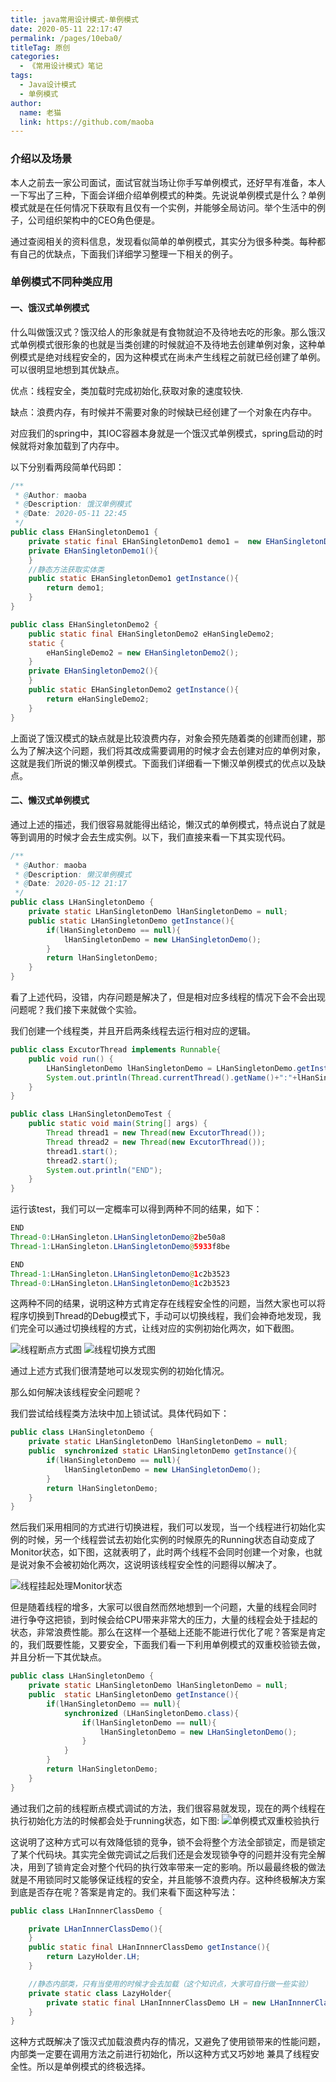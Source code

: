 ```yaml
---
title: java常用设计模式-单例模式
date: 2020-05-11 22:17:47
permalink: /pages/10eba0/
titleTag: 原创
categories: 
  - 《常用设计模式》笔记
tags: 
  - Java设计模式
  - 单例模式
author: 
  name: 老猫
  link: https://github.com/maoba
---
```


### 介绍以及场景

本人之前去一家公司面试，面试官就当场让你手写单例模式，还好早有准备，本人一下写出了三种，下面会详细介绍单例模式的种类。先说说单例模式是什么？单例模式就是在任何情况下获取有且仅有一个实例，并能够全局访问。举个生活中的例子，公司组织架构中的CEO角色便是。

通过查阅相关的资料信息，发现看似简单的单例模式，其实分为很多种类。每种都有自己的优缺点，下面我们详细学习整理一下相关的例子。
<!-- more -->
### 单例模式不同种类应用

#### 一、饿汉式单例模式

什么叫做饿汉式？饿汉给人的形象就是有食物就迫不及待地去吃的形象。那么饿汉式单例模式很形象的也就是当类创建的时候就迫不及待地去创建单例对象，这种单例模式是绝对线程安全的，因为这种模式在尚未产生线程之前就已经创建了单例。可以很明显地想到其优缺点。

优点：线程安全，类加载时完成初始化,获取对象的速度较快.

缺点：浪费内存，有时候并不需要对象的时候缺已经创建了一个对象在内存中。

对应我们的spring中，其IOC容器本身就是一个饿汉式单例模式，spring启动的时候就将对象加载到了内存中。

以下分别看两段简单代码即：

```java
/**
 * @Author: maoba
 * @Description: 饿汉单例模式
 * @Date: 2020-05-11 22:45
 */
public class EHanSingletonDemo1 {
    private static final EHanSingletonDemo1 demo1 =  new EHanSingletonDemo1();
    private EHanSingletonDemo1(){
    }
    //静态方法获取实体类
    public static EHanSingletonDemo1 getInstance(){
        return demo1;
    }
}
```

```java
public class EHanSingletonDemo2 {
    public static final EHanSingletonDemo2 eHanSingleDemo2;
    static {
        eHanSingleDemo2 = new EHanSingletonDemo2();
    }
    private EHanSingletonDemo2(){
    }
    public static EHanSingletonDemo2 getInstance(){
        return eHanSingleDemo2;
    }
}
```

上面说了饿汉模式的缺点就是比较浪费内存，对象会预先随着类的创建而创建，那么为了解决这个问题，我们将其改成需要调用的时候才会去创建对应的单例对象，这就是我们所说的懒汉单例模式。下面我们详细看一下懒汉单例模式的优点以及缺点。

#### **二、懒汉式单例模式**

通过上述的描述，我们很容易就能得出结论，懒汉式的单例模式，特点说白了就是等到调用的时候才会去生成实例。以下，我们直接来看一下其实现代码。

```java
/**
 * @Author: maoba
 * @Description: 懒汉单例模式
 * @Date: 2020-05-12 21:17
 */
public class LHanSingletonDemo {
    private static LHanSingletonDemo lHanSingletonDemo = null;
    public static LHanSingletonDemo getInstance(){
        if(lHanSingletonDemo == null){
            lHanSingletonDemo = new LHanSingletonDemo();
        }
        return lHanSingletonDemo;
    }
}
```

看了上述代码，没错，内存问题是解决了，但是相对应多线程的情况下会不会出现问题呢？我们接下来就做个实验。

我们创建一个线程类，并且开启两条线程去运行相对应的逻辑。

```java
public class ExcutorThread implements Runnable{
    public void run() {
        LHanSingletonDemo lHanSingletonDemo = LHanSingletonDemo.getInstance();
        System.out.println(Thread.currentThread().getName()+":"+lHanSingletonDemo);
    }
}
```

```java
public class LHanSingletonDemoTest {
    public static void main(String[] args) {
        Thread thread1 = new Thread(new ExcutorThread());
        Thread thread2 = new Thread(new ExcutorThread());
        thread1.start();
        thread2.start();
        System.out.println("END");
    }
}
```

运行该test，我们可以一定概率可以得到两种不同的结果，如下：

```java
END
Thread-0:LHanSingleton.LHanSingletonDemo@2be50a8
Thread-1:LHanSingleton.LHanSingletonDemo@5933f8be
```

```java
END
Thread-1:LHanSingleton.LHanSingletonDemo@1c2b3523
Thread-0:LHanSingleton.LHanSingletonDemo@1c2b3523
```

这两种不同的结果，说明这种方式肯定存在线程安全性的问题，当然大家也可以将程序切换到Thread的Debug模式下，手动可以切换线程，我们会神奇地发现，我们完全可以通过切换线程的方式，让线对应的实例初始化两次，如下截图。

![线程断点方式图](https://cdn.ktdaddy.com/pattern/thread-mode.png)
![线程切换方式图](https://cdn.ktdaddy.com/pattern/switch-thread-mode.png)

通过上述方式我们很清楚地可以发现实例的初始化情况。

那么如何解决该线程安全问题呢？

我们尝试给线程类方法块中加上锁试试。具体代码如下：

```java
public class LHanSingletonDemo {
    private static LHanSingletonDemo lHanSingletonDemo = null;
    public  synchronized static LHanSingletonDemo getInstance(){
        if(lHanSingletonDemo == null){
            lHanSingletonDemo = new LHanSingletonDemo();
        }
        return lHanSingletonDemo;
    }
}
```

然后我们采用相同的方式进行切换进程，我们可以发现，当一个线程进行初始化实例的时候，另一个线程尝试去初始化实例的时候原先的Running状态自动变成了Monitor状态，如下图，这就表明了，此时两个线程不会同时创建一个对象，也就是说对象不会被初始化两次，这说明该线程安全性的问题得以解决了。

![线程挂起处理Monitor状态](https://cdn.ktdaddy.com/pattern/monitor-thread.png)

但是随着线程的增多，大家可以很自然而然地想到一个问题，大量的线程会同时 进行争夺这把锁，到时候会给CPU带来非常大的压力，大量的线程会处于挂起的状态，非常浪费性能。那么在这样一个基础上还能不能进行优化了呢？答案是肯定的，我们既要性能，又要安全，下面我们看一下利用单例模式的双重校验锁去做，并且分析一下其优缺点。

```java
public class LHanSingletonDemo {
    private static LHanSingletonDemo lHanSingletonDemo = null;
    public  static LHanSingletonDemo getInstance(){
        if(lHanSingletonDemo == null){
            synchronized (LHanSingletonDemo.class){
                if(lHanSingletonDemo == null){
                    lHanSingletonDemo = new LHanSingletonDemo();
                }
            }
        }
        return lHanSingletonDemo;
    }
}
```

通过我们之前的线程断点模式调试的方法，我们很容易就发现，现在的两个线程在执行初始化方法的时候都会处于running状态，如下图:
![单例模式双重校验执行](https://cdn.ktdaddy.com/pattern/double-check.png)

这说明了这种方式可以有效降低锁的竞争，锁不会将整个方法全部锁定，而是锁定了某个代码块。其实完全做完调试之后我们还是会发现锁争夺的问题并没有完全解决，用到了锁肯定会对整个代码的执行效率带来一定的影响。所以最最终极的做法就是不用锁同时又能够保证线程的安全，并且能够不浪费内存。这种终极解决方案到底是否存在呢？答案是肯定的。我们来看下面这种写法：

```java
public class LHanInnnerClassDemo {

    private LHanInnnerClassDemo(){
    }
    public static final LHanInnnerClassDemo getInstance(){
        return LazyHolder.LH;
    }

    //静态内部类，只有当使用的时候才会去加载（这个知识点，大家可自行做一些实验）
    private static class LazyHolder{
        private static final LHanInnnerClassDemo LH = new LHanInnnerClassDemo();
    }
}
```

这种方式既解决了饿汉式加载浪费内存的情况，又避免了使用锁带来的性能问题，内部类一定要在调用方法之前进行初始化，所以这种方式又巧妙地 兼具了线程安全性。所以是单例模式的终极选择。